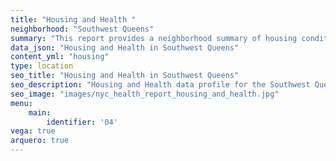 ```yaml
---
title: "Housing and Health "
neighborhood: "Southwest Queens"
summary: "This report provides a neighborhood summary of housing conditions and related health outcomes. It also describes population characteristics that can increase vulnerability to housing hazards."
data_json: "Housing and Health in Southwest Queens"
content_yml: "housing"
type: location
seo_title: "Housing and Health in Southwest Queens"
seo_description: "Housing and Health data profile for the Southwest Queens neighborhood of NYC."
seo_image: "images/nyc_health_report_housing_and_health.jpg"
menu:
    main:
        identifier: '04'
vega: true
arquero: true
---
```

